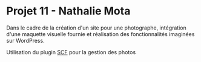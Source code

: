 # Projet 11 - Nathalie Mota

Dans le cadre de la création d'un site pour une photographe, intégration d'une maquette visuelle fournie et réalisation des fonctionnalités imaginées sur WordPress.

Utilisation du plugin [SCF](https://wordpress.org/plugins/secure-custom-fields/) pour la gestion des photos

